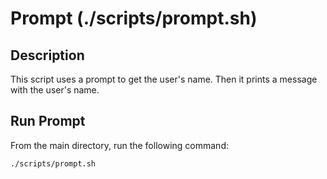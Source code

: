 # Prompt (./scripts/prompt.sh)

## Description

This script uses a prompt to get the user's name. Then it prints a message with the user's name.

## Run Prompt

From the main directory, run the following command:

```shell
./scripts/prompt.sh
```
